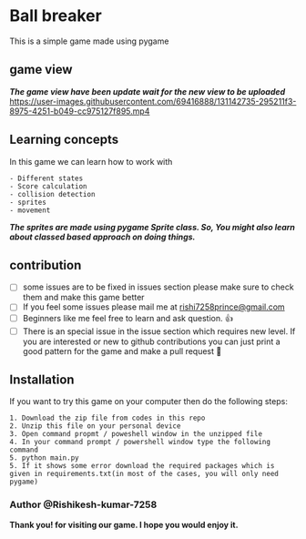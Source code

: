 # Ball breaker
This is a simple game made using pygame

## game view
***The game view have been update wait for the new view to be uploaded***
https://user-images.githubusercontent.com/69416888/131142735-295211f3-8975-4251-b049-cc975127f895.mp4

## Learning concepts
In this game we can learn how to work with 
```
- Different states
- Score calculation
- collision detection 
- sprites
- movement
```
***The sprites are made using pygame Sprite class. So, You might also learn about classed based approach on doing things.***

## contribution
- [ ] some issues are to be fixed in issues section please make sure to check them and make this game better
- [ ] If you feel some issues please mail me at [rishi7258prince@gmail.com](mailto:rishi7258prince@gmail.com)
- [ ] Beginners like me feel free to learn and ask question. :+1:
- [ ] There is an special issue in the issue section which requires new level. If you are interested or new to github contributions you can just print a good pattern for the game and make a pull request :cowboy_hat_face:

## Installation
If you want to try this game on your computer then do the following steps:
```
1. Download the zip file from codes in this repo
2. Unzip this file on your personal device
3. Open command propmt / poweshell window in the unzipped file
4. In your command prompt / powershell window type the following command
5. python main.py
5. If it shows some error download the required packages which is given in requirements.txt(in most of the cases, you will only need pygame)
```

### Author @Rishikesh-kumar-7258

**Thank you! for visiting our game. I hope you would enjoy it.**